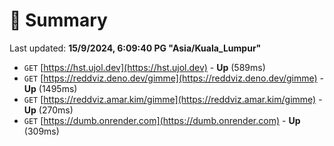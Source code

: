 # 📖 Summary
Last updated: **15/9/2024, 6:09:40 PG "Asia/Kuala_Lumpur"**

- `GET` [https://hst.ujol.dev](https://hst.ujol.dev) - **Up** (589ms)
- `GET` [https://reddviz.deno.dev/gimme](https://reddviz.deno.dev/gimme) - **Up** (1495ms)
- `GET` [https://reddviz.amar.kim/gimme](https://reddviz.amar.kim/gimme) - **Up** (270ms)
- `GET` [https://dumb.onrender.com](https://dumb.onrender.com) - **Up** (309ms)
